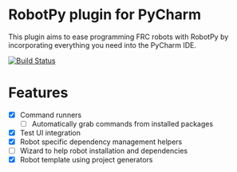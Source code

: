 # RobotPy plugin for PyCharm

This plugin aims to ease programming FRC robots with RobotPy by incorporating
everything you need into the PyCharm IDE.

[![Build Status](https://travis-ci.com/Mars1523/robotpy-pycharm.svg?branch=master)](https://travis-ci.com/Mars1523/robotpy-pycharm)

# Features

- [x] Command runners
    - [ ] Automatically grab commands from installed packages
- [x] Test UI integration
- [x] Robot specific dependency management helpers
- [ ] Wizard to help robot installation and dependencies
- [x] Robot template using project generators